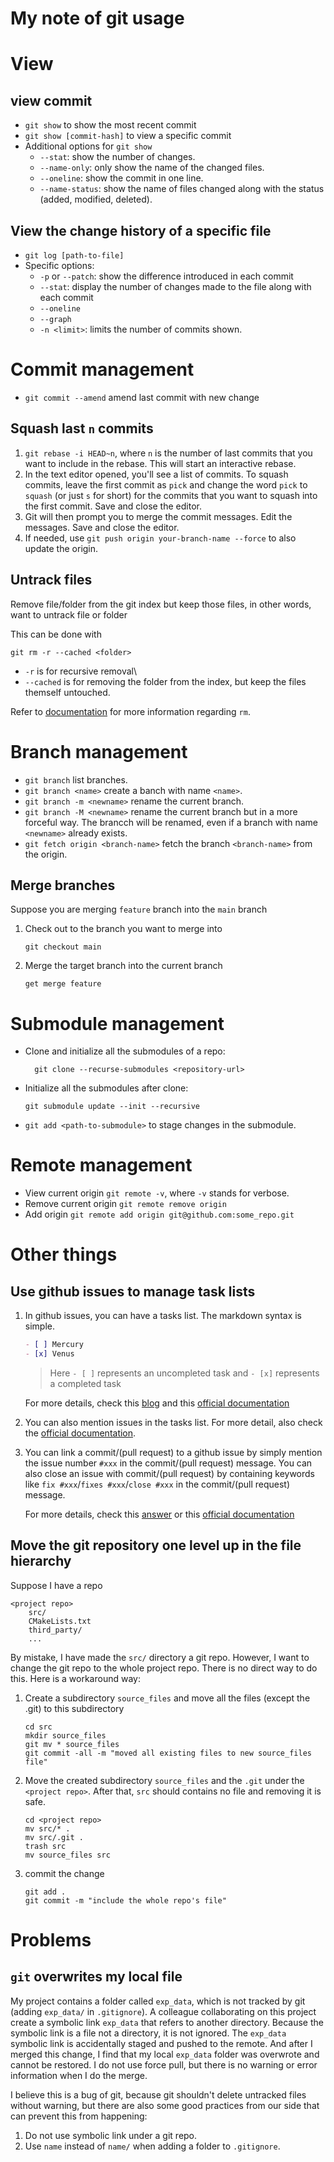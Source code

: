 # My note of git usage

#  View
## view commit
- `git show` to show the most recent commit
- `git show [commit-hash]` to view a specific commit 
- Additional options for `git show`
    - `--stat`: show the number of changes.
    - `--name-only`: only show the name of the changed files.
    - `--oneline`: show the commit in one line.
    - `--name-status`: show the name of files changed along with the status (added, modified, deleted).
## View the change history of a specific file
- `git log [path-to-file]`
- Specific options:
  - `-p` or `--patch`: show the difference introduced in each commit
  - `--stat`: display the number of changes made to the file along with each commit
  - `--oneline`
  - `--graph`
  - `-n <limit>`: limits the number of commits shown.

# Commit management
- `git commit --amend` amend last commit with new change
## Squash last `n` commits
1. `git rebase -i HEAD~n`, where `n` is the number of last commits that you want to include in the rebase. This will start an interactive rebase.
2. In the text editor opened, you'll see a list of commits. To squash commits, leave the first commit as `pick` and change the word `pick` to `squash` (or just `s` for short) for the commits that you want to squash into the first commit. Save and close the editor. 
3. Git will then prompt you to merge the commit messages. Edit the messages. Save and close the editor.
4. If needed, use `git push origin your-branch-name --force` to also update the origin.

## Untrack files
Remove file/folder from the git index but keep those files, in other words, want to untrack file or folder

This can be done with 
```
git rm -r --cached <folder>
```
- `-r` is for recursive removal\
- `--cached` is for removing the folder from the index, but keep the files themself untouched.

Refer to [documentation](https://git-scm.com/docs/git-rm) for more information regarding `rm`.

# Branch management
- `git branch` list branches.
- `git branch <name>` create a banch with name `<name>`.
- `git branch -m <newname>` rename the current branch.
- `git branch -M <newname>` rename the current branch but in a more forceful way. The brancch will be renamed, even if a branch with name `<newname>` already exists.
- `git fetch origin <branch-name>` fetch the branch `<branch-name>` from the origin.
## Merge branches
Suppose you are merging `feature` branch into the `main` branch
1. Check out to the branch you want to merge into
    ```
    git checkout main
    ```
2. Merge the target branch into the current branch
    ```
    get merge feature
    ```

# Submodule management
- Clone and initialize all the submodules of a repo:
  ```
    git clone --recurse-submodules <repository-url>
  ```
- Initialize all the submodules after clone:
    ```
    git submodule update --init --recursive
    ```
- `git add <path-to-submodule>` to stage changes in the submodule.

# Remote management
- View current origin `git remote -v`, where `-v` stands for verbose.
- Remove current origin `git remote remove origin`
- Add origin `git remote add origin git@github.com:some_repo.git`


# Other things
## Use github issues to manage task lists
1. In github issues, you can have a tasks list. The markdown syntax is simple.
    ```markdown
    - [ ] Mercury 
    - [x] Venus
    ```
    > Here `- [ ]` represents an uncompleted task and `- [x]` represents a completed task

    For more details, check this [blog](https://github.blog/2014-04-28-task-lists-in-all-markdown-documents/) and this [official documentation](https://docs.github.com/en/issues/tracking-your-work-with-issues/about-task-lists)

2. You can also mention issues in the tasks list. For more detail, also check the [official documentation](https://docs.github.com/en/issues/tracking-your-work-with-issues/about-task-lists).

3. You can link a commit/(pull request) to a github issue by simply mention the issue number `#xxx` in the commit/(pull request) message.
You can also close an issue with commit/(pull request) by containing keywords like `fix #xxx`/`fixes #xxx`/`close #xxx` in the commit/(pull request) message.
    
    For more details, check this [answer](https://www.edureka.co/community/102139/link-to-the-issue-number-on-github-within-a-commit-message#:~:text=You%20just%20need%20to%20include,(in%20your%20commit%20message).) or this [official documentation](https://docs.github.com/en/issues/tracking-your-work-with-issues/linking-a-pull-request-to-an-issue)

## Move the git repository one level up in the file hierarchy
Suppose I have a repo
```
<project repo>
    src/
    CMakeLists.txt
    third_party/
    ...
```
By mistake, I have made the `src/` directory a git repo. However, I want to change the git repo to the whole project repo. There is no direct way to do this. Here is a workaround way:
1.  Create a subdirectory `source_files` and move all the files (except the .git) to this subdirectory
     ```
    cd src
    mkdir source_files
    git mv * source_files
    git commit -all -m "moved all existing files to new source_files file"
    ```

2. Move the created subdirectory `source_files` and the `.git` under the `<project repo>`. After that, `src` should contains no file and removing it is safe.
    ```
    cd <project repo>
    mv src/* .
    mv src/.git .
    trash src
    mv source_files src
    ```

3. commit the change 
    ```
    git add .
    git commit -m "include the whole repo's file"
    ```

# Problems
## `git` overwrites my local file
My project contains a folder called `exp_data`, which is not tracked by git (adding `exp_data/` in `.gitignore`). A colleague collaborating on this project create a symbolic link `exp_data` that refers to another directory. Because the symbolic link is a file not a directory, it is not ignored. The `exp_data` symbolic link is accidentally staged and pushed to the remote. And after I merged this change, I find that my local `exp_data` folder was overwrote and cannot be restored. I do not use force pull, but there is no warning or error information when I do the merge.

I believe this is a bug of git, because git shouldn't delete untracked files without warning, but there are also some good practices from our side that can prevent this from happening:
1. Do not use symbolic link under a git repo.
2. Use `name` instead of `name/` when adding a folder to `.gitignore`.


